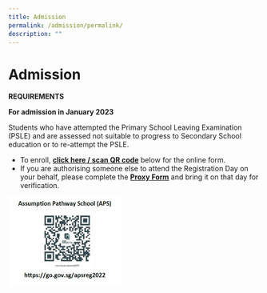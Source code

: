 ```yaml
---
title: Admission
permalink: /admission/permalink/
description: ""
---
```

Admission
=========

  
**REQUIREMENTS**  
  
**For admission in January 2023**  
  
Students who have attempted the Primary School Leaving Examination (PSLE) and are assessed not suitable to progress to Secondary School education or to re-attempt the PSLE.

*   To enroll, **[click here / scan QR code](https://go.gov.sg/apsreg2022)** below for the online form.
*   If you are authorising someone else to attend the Registration Day on your behalf, please complete the [**Proxy Form**](https://www.aps.edu.sg/qql/slot/u176/OpenHouse/Proxy%20Form.pdf) and bring it on that day for verification.

<img src="/images/apsqr.jpg" style="width:45%">